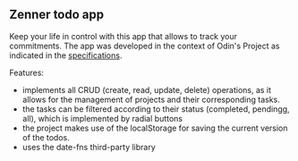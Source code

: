 ## **Zenner todo app**

Keep your life in control with this app that allows to track your commitments. 
The app was developed in the context of Odin's Project as indicated in the [specifications](https://www.theodinproject.com/paths/full-stack-javascript/courses/javascript/lessons/todo-list). 

Features: 
- implements all CRUD (create, read, update, delete) operations, as it allows for the management of projects and their corresponding tasks. 
- the tasks can be filtered according to their status (completed, pendingg, all), which is implemented by radial buttons
- the project makes use of the localStorage for saving the current version of the todos. 
- uses the date-fns third-party library